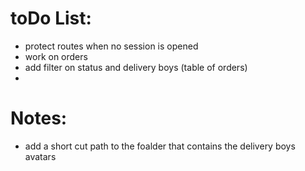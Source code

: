 # toDo List:

- protect routes when no session is opened
- work on orders 
- add filter on status  and delivery boys (table of orders)
- 

# Notes: 
- add a short cut path to the foalder that contains the delivery boys avatars


